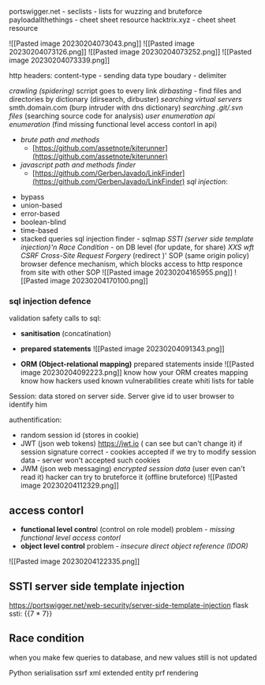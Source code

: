 portswigger.net - 
seclists - lists for wuzzing and bruteforce
payloadallthethings - cheet sheet resource
hacktrix.xyz - cheet sheet resource

![[Pasted image 20230204073043.png]]
![[Pasted image 20230204073126.png]]
![[Pasted image 20230204073252.png]]
![[Pasted image 20230204073339.png]]


http headers:
content-type - sending data type
boudary - delimiter

*crawling (spidering)* scrript goes to every link
*dirbasting* - find files and directories by dictionary (dirsearch, dirbuster)
*searching virtual servers* smth.domain.com (burp intruder with dns dictionary)
*searching .git/.svn files* (searching source code for analysis)
*user enumeration*
*api enumeration* (find missing functional level access contorl in api)
-   *brute path and methods*
    -   [https://github.com/assetnote/kiterunner](https://github.com/assetnote/kiterunner)
-   *javascript path and methods finder*
    -   [https://github.com/GerbenJavado/LinkFinder](https://github.com/GerbenJavado/LinkFinder)
*sql injection*:
* bypass
* union-based
* error-based
* boolean-blind
* time-based
* stacked queries
sql injection finder - sqlmap
*SSTI (server side template injection)'n*
*Race Condition* - on DB level (for update, for share)
*XXS wft*
*CSRF Cross-Site Request Forgery* (redirect )'
SOP (same origin policy)
browser defence mechanism, which blocks access to  http responce from site with other SOP
![[Pasted image 20230204165955.png]]
![[Pasted image 20230204170100.png]]


### sql injection defence
validation
safety calls to sql:
* **sanitisation** (concatination)
* **prepared statements**
![[Pasted image 20230204091343.png]]

* **ORM (Object-relational mapping)** prepared statements inside
![[Pasted image 20230204092223.png]]
know how your ORM creates mapping
know how hackers used known vulnerabilities
create whiti lists for table

Session:
data stored on server side.
Server give id to user browser to identify him

authentification:
* random session id (stores in cookie)
* JWT (json web tokens) https://jwt.io ( can see but can't change it)
if session signature correct - cookies accepted
if we try to modify session data  - server won't accepted such cookies
* JWM (json web messaging) *encrypted session data* (user even can't read it)
hacker can try to bruteforce it (offline bruteforce)
![[Pasted image 20230204112329.png]]


## access contorl
* **functional level contro**l (control on role model)
problem - *missing functional level access contorl*
* **object level control**
problem - *insecure direct object reference (IDOR)* 

![[Pasted image 20230204122335.png]]

## SSTI server side template injection
https://portswigger.net/web-security/server-side-template-injection
flask ssti:
{{7 * 7}}

## Race condition
when you make few queries to database, and new values still is not updated

Python serialisation
ssrf
xml extended entity
prf rendering